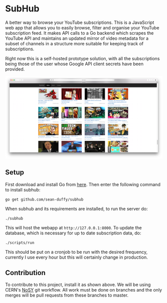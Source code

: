 SubHub
======

A better way to browse your YouTube subscriptions. This is a JavaScript web app that allows you to easily browse, filter
and organise your YouTube subscription feed. It makes API calls to a Go backend which scrapes the YouTube API and maintains
an updated mirror of video metadata for a subset of channels in a structure more suitable for keeping track of subscriptions.

Right now this is a self-hosted prototype solution, with all the subscriptions being those of the user whose Google API client
secrets have been provided.

![SubHub Screenshot](screenshot.png)

Setup
-----

First download and install Go from [here](http://golang.org). Then enter the following command to install subhub:

    go get github.com/sean-duffy/subhub

When subhub and its requirements are installed, to run the server do:

    ./subhub

This will host the webapp at ```http://127.0.0.1:8000```. To update the database, which is necessary for up to date subscription data, do:

    ./scripts/run

This should be put on a cronjob to be run with the desired frequency, currently I use every hour but
this will certainly change in production.

Contribution
------------

To contribute to this project, install it as shown above. We will be using CERN's [NoSY](http://root.cern.ch/drupal/content/suggested-work-flow-distributed-projects-nosy)
git workflow. All work must be done on branches and the only merges will be pull requests from these branches to master.
